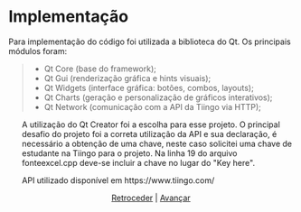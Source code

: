 # Implementação

Para implementação do código foi utilizada a biblioteca do Qt. Os principais módulos foram:
> - Qt Core (base do framework);
> - Qt Gui (renderização gráfica e hints visuais);
> - Qt Widgets (interface gráfica: botões, combos, layouts);
> - Qt Charts (geração e personalização de gráficos interativos);
> - Qt Network (comunicação com a API da Tiingo via HTTP);
<ul> A utilização do Qt Creator foi a escolha para esse projeto.
O principal desafio do projeto foi a correta utilização da API e sua declaração, é necessário a obtenção de uma chave, neste caso solicitei uma chave de estudante na Tiingo para o projeto. Na linha 19 do arquivo fonteexcel.cpp deve-se incluir a chave no lugar do "Key here". </ul>
<ul>API utilizado disponível em https://www.tiingo.com/</ul>

<div align="center">

[Retroceder](projeto.md) | [Avançar](testes.md)

</div>
